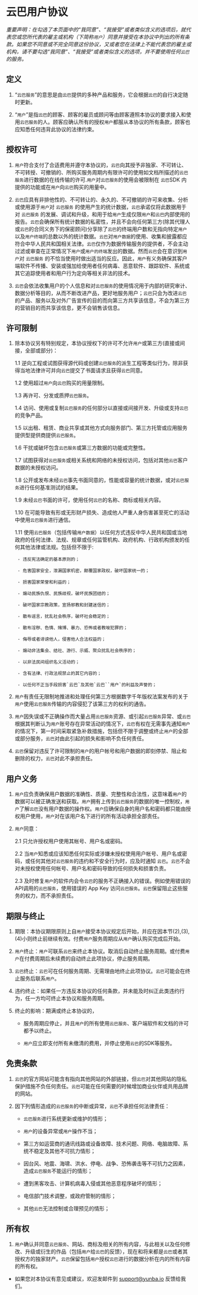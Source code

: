 # 云巴用户协议

*重要声明：在勾选了本页面中的“我同意”、“我接受”或者类似含义的选项后，就代表您或您所代表的雇主或机构（下简称`用户`）同意并接受在本协议中列出的所有条款。如果您不同意或不完全同意这份协议，又或者您在法律上不能代表您的雇主或机构，请不要勾选“我同意”、“我接受”或者类似含义的选项，并不要使用任何`云巴`的服务。*

## 定义
1. “`云巴服务`”的意思是由`云巴`提供的多种产品和服务，它会根据`云巴`的自行决定随时更新。

2. “`用户`”是指`云巴`的顾客、顾客的雇员或顾问等由顾客遵照本协议的要求接入和使用`云巴服务`的人。顾客应确认所有的授权`用户`都服从本协议的所有条款，顾客也应知悉任何违背此协议的法律约束。

## 授权许可
1. `用户`符合支付了合适费用并遵守本协议的，`云巴`向其授予非独家、不可转让、不可转授、可撤销的、所购买服务周期内有限许可的使用如文档所描述的`云巴服务`进行数据的在线传输的许可.`用户`对`云巴服务`的使用会被限制在 `云巴`SDK 内提供的功能或在`用户`向`云巴`购买的用量中。

2. `云巴`应具有非排他性的、不可转让的、永久的、不可撤销的许可来收集、分析或使用源于`用户`对 `云巴服务` 的使用产生的统计数据，`云巴`承诺仅将此数据用于对 `云巴服务` 的发展、调试和升级，和用于给`用户`生成仅限`用户`和`云巴`内部使用的报告。`云巴`会确保所有统计数据的私密性，并且不会向任何第三方(除其代理人或`云巴`的合同义务下的保密顾问)分享除了`云巴`的终端用户数和无指向特定`用户`以及`用户终端`的总数以外的统计数据。`云巴`对`用户数据`的使用、收集和披露都应符合中华人民共和国相关法律。`云巴`仅作为数据传输服务的提供者，不会主动过滤或审查在正常情况下`用户`或`用户的终端`发出的数据。然而`云巴`会在意识到`用户`对 `云巴服务` 的不恰当使用时做出适当的反应。因此，`用户`有义务确保其客户端软件不传播、安装或强加给使用者任何病毒、恶意软件、跟踪软件、系统或其它追踪使用者和用户行为定向等相关非法的技术。

3. `云巴`会依法收集用户的个人信息和对`云巴服务`的使用情况用于内部的研究审计、数据分析等目的，从而不断改进产品，更好地服务用户；`云巴`只会为改进`云巴`的产品、服务以及对外广告宣传的目的而向第三方共享该信息，不会为第三方的营销目的而共享该信息，更不会销售该信息。

## 许可限制
1. 除本协议另有特别规定，本协议授权下的许可不允许`用户`或第三方(直接或间接，全部或部分)：

	1.1 逆向工程或试图获得源代码或创建`云巴服务`的派生工程等类似行为，除非获得当地法律许可并向`云巴`提交了书面请求且获得`云巴`同意。

	1.2 使用超过`用户`向`云巴`购买的用量限制。

	1.3 再许可、分发或质押`云巴服务`。

	1.4 访问、使用或复制`云巴服务`的任何部分以直接或间接开发、升级或支持`云巴`的竞争产品。

	1.5 以出租、租赁、商业共享或其他方式向服务部门、第三方托管或应用服务提供型提供商提供`云巴服务`。

	1.6 干扰或破坏包含`云巴服务`或第三方数据的功能或完整性。

	1.7 试图获得对`云巴服务`或相关系统和网络的未授权访问，包括对其他`云巴`客户数据的未授权访问。

	1.8 公开或发布未经`云巴`事先书面同意的，性能或容量的统计数据，或对`云巴服务`进行任何基准测试的结果。

	1.9 未经`云巴`书面的许可，使用任何`云巴`的名称、商标或相关内容。

	1.10 在可能导致有形或无形财产损失、造成他人严重人身伤害甚至死亡的活动中使用`云巴服务`进行通信。

	1.11 使用`云巴服务`（包括传输`用户数据`）以任何方式违反中华人民共和国或当地政府的任何法律、法规、规章或任何监管机构、政府机构、行政机构颁发的任何其他法律或法规。包括但不限于:

		- 违反宪法确定的基本原则的；

		- 危害国家安全，泄漏国家机密，颠覆国家政权，破坏国家统一的；

		- 损害国家荣誉和利益的；

		- 煽动民族仇恨、民族歧视，破坏民族团结的；

		- 破坏国家宗教政策，宣扬邪教和封建迷信的；

		- 散布谣言，扰乱社会秩序，破坏社会稳定的；

		- 散布淫秽、色情、赌博、暴力、恐怖或者教唆犯罪的；

		- 侮辱或者诽谤他人，侵害他人合法权益的；

		- 煽动非法集会、结社、游行、示威、聚众扰乱社会秩序的；

		- 以非法民间组织名义活动的；

		- 含有法律、行政法规禁止的其它内容的；

		- 以任何不正当手段损害`云巴`及其他`云巴``用户`的利益及声誉的；

2. `用户`有责任无限制地推进和处理任何第三方根据数字千年版权法案发布的关于`用户`使用`云巴服务`传输的内容侵犯了该第三方的权利的通告。

3. `用户`因失误或不正确操作而大量占用`云巴服务`资源、或引起`云巴服务`异常、或`云巴`根据其判断认为`用户`账号存在异常活动的情况下，`云巴`有权在无需事先通知`用户`的情况下，第一时间采取紧急补救措施，包括但不限于调整或终止`用户`的全部或部分服务，`云巴`对由此引起的损失和影响不负任何责任。

4. `云巴`保留对违反了许可限制的`用户`的用户帐号和用户数据的即刻停禁、阻止和删除的权力，`云巴`对此不承担责任。

## 用户义务
1. `用户`应负责确保用户数据的准确性、质量、完整性和合法性，这意味着`用户`的数据可以被正确发送和获取。`用户`拥有上传到`云巴服务`的数据的唯一控制权，`用户`了解`云巴`没有用户数据的操作权。`用户`应确保自身的用户名和密码都只能由授权用户使用，`用户`对在该用户名下进行的所有活动承担全部责任。

2. `用户`同意：

	2.1 只允许授权用户使用其帐号、用户名或密码。

	2.2 当`用户`知悉或应该知悉任何实际或涉嫌未授权使用用户帐号、用户名或密码，或任何其他对`云巴服务`的违约和不安全行为时，应及时通知 `云巴`。`云巴`不会对未授权使用任何帐号、用户名和密码导致的任何损失和损害负责。

	2.3 及时修复`用户`的软件内会令`云巴`的服务不正确接入的错误。例如使用错误的API调用的`云巴服务`，使用错误的 App Key 访问`云巴服务`。`云巴`保留阻止这些服务的权力，而不承担责任。

## 期限与终止
1. 期限：本协议期限原则上自`用户`接受本协议规定后开始，并应在因本节(2),(3),(4)小则终止前继续有效。付费`用户`服务周期应从`用户`确认购买完成后开始。

2. `用户`终止：`用户`可联系`云巴`来终止本协议。取消后自动终止服务周期。或付费`用户`在付费周期后未续费的自动终止此项协议，停止服务周期。

3. `云巴`终止：`云巴`可在任何服务周期、无需理由地终止此项协议。`云巴`可能会在终止服务后联系`用户`。

4. 违约终止：如果任一方违反本协议的任何条款，并未能及时纠正此类违约行为，任一方均可终止本协议和服务周期。

5. 终止的影响：期满或终止本协议的，

	- 服务周期应停止，并且`用户`的所有使用`云巴服务`、客户端软件和文档的许可都予以终止。

	- `用户`应立即支付所有未缴清的费用，并停止使用`云巴`的SDK等服务。

## 免责条款
1. `云巴`的官方网站可能含有指向其他网站的外部链接，但`云巴`对其他网站的隐私保护措施不负任何责任。`云巴`可能在任何需要的时候增加商业伙伴或共用品牌的网站。

2. 因下列情形造成的`云巴服务`的中断或异常，`云巴`不承担任何法律责任：

	- `云巴服务`进行系统更新或维护的情形；

	- `用户`的设备异常或`用户`操作不当；

	- 第三方如运营商的通讯线路或设备故障、技术问题、网络、电脑故障、系统不稳定及其他不可抗力情形；

	- 因台风、地震、海啸、洪水、停电、战争、恐怖袭击等不可抗力之因素，造成`云巴服务`不能运行的情形；

	- 遭到黑客攻击、计算机病毒入侵或其他恶意程序破坏的情形；

	- 电信部门技术调整，或政府管制的情形；

	- 其他`云巴`无法控制或合理预见的情形；

## 所有权

1. `用户`确认并同意`云巴服务`、网站、商标及相关的所有内容，与此相关以及任何修改、升级或衍生的作品（包括`用户`给`云巴`的反馈），现在和将来都是`云巴`或者其授权方的独家财产。`云巴`保留包括`用户`授权`云巴`进行的数据分析在内的所有内容的所有权。

* 如果您对本协议有意见或建议，欢迎发邮件到 support@yunba.io 反馈给我们。
